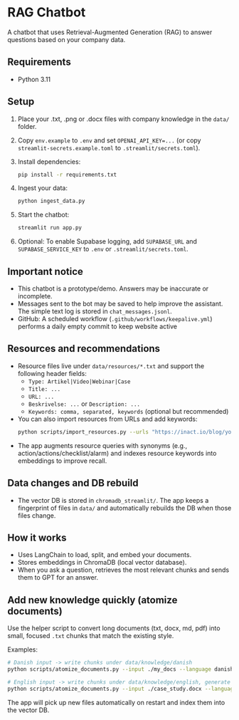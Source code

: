 # RAG Chatbot

A chatbot that uses Retrieval-Augmented Generation (RAG) to answer questions based on your company data.

## Requirements
- Python 3.11

## Setup

1. Place your .txt, .png or .docx files with company knowledge in the `data/` folder.
2. Copy `env.example` to `.env` and set `OPENAI_API_KEY=...` (or copy `streamlit-secrets.example.toml` to `.streamlit/secrets.toml`).
3. Install dependencies:
   ```bash
   pip install -r requirements.txt
   ```
4. Ingest your data:
   ```bash
   python ingest_data.py
   ```
5. Start the chatbot:
   ```bash
   streamlit run app.py
   ```

6. Optional: To enable Supabase logging, add `SUPABASE_URL` and `SUPABASE_SERVICE_KEY` to `.env` or `.streamlit/secrets.toml`.

## Important notice
- This chatbot is a prototype/demo. Answers may be inaccurate or incomplete.
- Messages sent to the bot may be saved to help improve the assistant. The simple text log is stored in `chat_messages.jsonl`.
- GitHub: A scheduled workflow (`.github/workflows/keepalive.yml`) performs a daily empty commit to keep website active

## Resources and recommendations
- Resource files live under `data/resources/*.txt` and support the following header fields:
  - `Type: Artikel|Video|Webinar|Case`
  - `Title: ...`
  - `URL: ...`
  - `Beskrivelse: ...` or `Description: ...`
  - `Keywords: comma, separated, keywords` (optional but recommended)
- You can also import resources from URLs and add keywords:
  ```bash
  python scripts/import_resources.py --urls "https://inact.io/blog/your-article" --keywords action, checklist, alarm
  ```
- The app augments resource queries with synonyms (e.g., action/actions/checklist/alarm) and indexes resource keywords into embeddings to improve recall.

## Data changes and DB rebuild
- The vector DB is stored in `chromadb_streamlit/`. The app keeps a fingerprint of files in `data/` and automatically rebuilds the DB when those files change.

## How it works
- Uses LangChain to load, split, and embed your documents.
- Stores embeddings in ChromaDB (local vector database).
- When you ask a question, retrieves the most relevant chunks and sends them to GPT for an answer.

## Add new knowledge quickly (atomize documents)
Use the helper script to convert long documents (txt, docx, md, pdf) into small, focused `.txt` chunks that match the existing style.

Examples:
```bash
# Danish input -> write chunks under data/knowledge/danish
python scripts/atomize_documents.py --input ./my_docs --language danish --output-dir data/knowledge/danish

# English input -> write chunks under data/knowledge/english, generate slugs via LLM
python scripts/atomize_documents.py --input ./case_study.docx --language english --output-dir data/knowledge/english --use-llm-titles
```
The app will pick up new files automatically on restart and index them into the vector DB.
